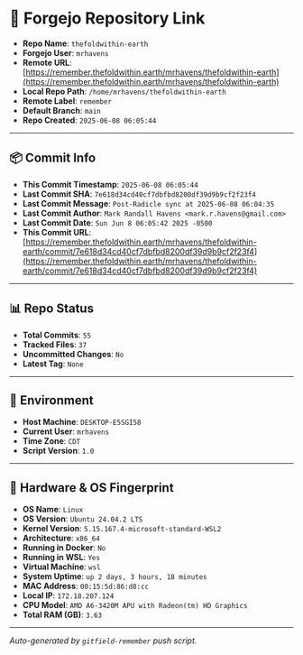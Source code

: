 # 🔗 Forgejo Repository Link

- **Repo Name**: `thefoldwithin-earth`
- **Forgejo User**: `mrhavens`
- **Remote URL**: [https://remember.thefoldwithin.earth/mrhavens/thefoldwithin-earth](https://remember.thefoldwithin.earth/mrhavens/thefoldwithin-earth)
- **Local Repo Path**: `/home/mrhavens/thefoldwithin-earth`
- **Remote Label**: `remember`
- **Default Branch**: `main`
- **Repo Created**: `2025-06-08 06:05:44`

---

## 📦 Commit Info

- **This Commit Timestamp**: `2025-06-08 06:05:44`
- **Last Commit SHA**: `7e618d34cd40cf7dbfbd8200df39d9b9cf2f23f4`
- **Last Commit Message**: `Post-Radicle sync at 2025-06-08 06:04:35`
- **Last Commit Author**: `Mark Randall Havens <mark.r.havens@gmail.com>`
- **Last Commit Date**: `Sun Jun 8 06:05:42 2025 -0500`
- **This Commit URL**: [https://remember.thefoldwithin.earth/mrhavens/thefoldwithin-earth/commit/7e618d34cd40cf7dbfbd8200df39d9b9cf2f23f4](https://remember.thefoldwithin.earth/mrhavens/thefoldwithin-earth/commit/7e618d34cd40cf7dbfbd8200df39d9b9cf2f23f4)

---

## 📊 Repo Status

- **Total Commits**: `55`
- **Tracked Files**: `37`
- **Uncommitted Changes**: `No`
- **Latest Tag**: `None`

---

## 🧭 Environment

- **Host Machine**: `DESKTOP-E5SGI58`
- **Current User**: `mrhavens`
- **Time Zone**: `CDT`
- **Script Version**: `1.0`

---

## 🧬 Hardware & OS Fingerprint

- **OS Name**: `Linux`
- **OS Version**: `Ubuntu 24.04.2 LTS`
- **Kernel Version**: `5.15.167.4-microsoft-standard-WSL2`
- **Architecture**: `x86_64`
- **Running in Docker**: `No`
- **Running in WSL**: `Yes`
- **Virtual Machine**: `wsl`
- **System Uptime**: `up 2 days, 3 hours, 18 minutes`
- **MAC Address**: `00:15:5d:86:d8:cc`
- **Local IP**: `172.18.207.124`
- **CPU Model**: `AMD A6-3420M APU with Radeon(tm) HD Graphics`
- **Total RAM (GB)**: `3.63`

---

_Auto-generated by `gitfield-remember` push script._

